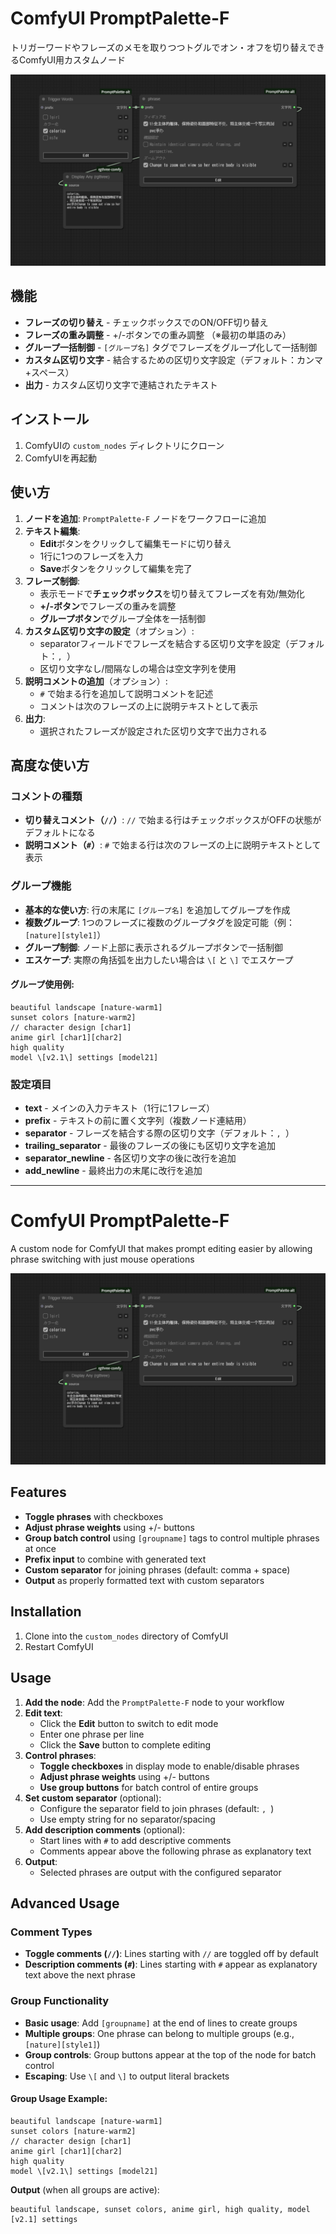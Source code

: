 # ComfyUI PromptPalette-F

トリガーワードやフレーズのメモを取りつつトグルでオン・オフを切り替えできるComfyUI用カスタムノード

![Example](examples/example-alt01.png)

## 機能

- **フレーズの切り替え** - チェックボックスでのON/OFF切り替え
- **フレーズの重み調整** - +/-ボタンでの重み調整 （※最初の単語のみ）
- **グループ一括制御** - `[グループ名]` タグでフレーズをグループ化して一括制御
- **カスタム区切り文字** - 結合するための区切り文字設定（デフォルト：カンマ+スペース）
- **出力** - カスタム区切り文字で連結されたテキスト

## インストール

1. ComfyUIの `custom_nodes` ディレクトリにクローン
2. ComfyUIを再起動

## 使い方

1. **ノードを追加**: `PromptPalette-F` ノードをワークフローに追加
2. **テキスト編集**:
   - **Edit**ボタンをクリックして編集モードに切り替え
   - 1行に1つのフレーズを入力
   - **Save**ボタンをクリックして編集を完了
3. **フレーズ制御**:
   - 表示モードで**チェックボックス**を切り替えてフレーズを有効/無効化
   - **+/-ボタン**でフレーズの重みを調整
   - **グループボタン**でグループ全体を一括制御
4. **カスタム区切り文字の設定**（オプション）:
   - separatorフィールドでフレーズを結合する区切り文字を設定（デフォルト：`, `）
   - 区切り文字なし/間隔なしの場合は空文字列を使用
5. **説明コメントの追加**（オプション）:
   - `#` で始まる行を追加して説明コメントを記述
   - コメントは次のフレーズの上に説明テキストとして表示
6. **出力**:
   - 選択されたフレーズが設定された区切り文字で出力される

## 高度な使い方

### コメントの種類

- **切り替えコメント（`//`）**: `//` で始まる行はチェックボックスがOFFの状態がデフォルトになる
- **説明コメント（`#`）**: `#` で始まる行は次のフレーズの上に説明テキストとして表示

### グループ機能

- **基本的な使い方**: 行の末尾に `[グループ名]` を追加してグループを作成
- **複数グループ**: 1つのフレーズに複数のグループタグを設定可能（例：`[nature][style1]`）
- **グループ制御**: ノード上部に表示されるグループボタンで一括制御
- **エスケープ**: 実際の角括弧を出力したい場合は `\[` と `\]` でエスケープ

#### グループ使用例:
```
beautiful landscape [nature-warm1]
sunset colors [nature-warm2]
// character design [char1]
anime girl [char1][char2]
high quality
model \[v2.1\] settings [model21]
```

### 設定項目
- **text** - メインの入力テキスト（1行に1フレーズ）
- **prefix** - テキストの前に置く文字列（複数ノード連結用）
- **separator** - フレーズを結合する際の区切り文字（デフォルト：`, `）
- **trailing_separator** - 最後のフレーズの後にも区切り文字を追加
- **separator_newline** - 各区切り文字の後に改行を追加
- **add_newline** - 最終出力の末尾に改行を追加

---

# ComfyUI PromptPalette-F

A custom node for ComfyUI that makes prompt editing easier by allowing phrase switching with just mouse operations

![Example](examples/example-alt01.png)

## Features

- **Toggle phrases** with checkboxes
- **Adjust phrase weights** using +/- buttons
- **Group batch control** using `[groupname]` tags to control multiple phrases at once
- **Prefix input** to combine with generated text
- **Custom separator** for joining phrases (default: comma + space)
- **Output** as properly formatted text with custom separators

## Installation

1. Clone into the `custom_nodes` directory of ComfyUI
2. Restart ComfyUI

## Usage

1. **Add the node**: Add the `PromptPalette-F` node to your workflow
2. **Edit text**:
   - Click the **Edit** button to switch to edit mode
   - Enter one phrase per line
   - Click the **Save** button to complete editing
3. **Control phrases**:
   - **Toggle checkboxes** in display mode to enable/disable phrases
   - **Adjust phrase weights** using +/- buttons
   - **Use group buttons** for batch control of entire groups
4. **Set custom separator** (optional):
   - Configure the separator field to join phrases (default: `, `)
   - Use empty string for no separator/spacing
5. **Add description comments** (optional):
   - Start lines with `#` to add descriptive comments
   - Comments appear above the following phrase as explanatory text
6. **Output**:
   - Selected phrases are output with the configured separator

## Advanced Usage

### Comment Types

- **Toggle comments (`//`)**: Lines starting with `//` are toggled off by default
- **Description comments (`#`)**: Lines starting with `#` appear as explanatory text above the next phrase

### Group Functionality

- **Basic usage**: Add `[groupname]` at the end of lines to create groups
- **Multiple groups**: One phrase can belong to multiple groups (e.g., `[nature][style1]`)
- **Group controls**: Group buttons appear at the top of the node for batch control
- **Escaping**: Use `\[` and `\]` to output literal brackets

#### Group Usage Example:
```
beautiful landscape [nature-warm1]
sunset colors [nature-warm2]
// character design [char1]
anime girl [char1][char2]
high quality
model \[v2.1\] settings [model21]
```

**Output** (when all groups are active):
```
beautiful landscape, sunset colors, anime girl, high quality, model [v2.1] settings
```

